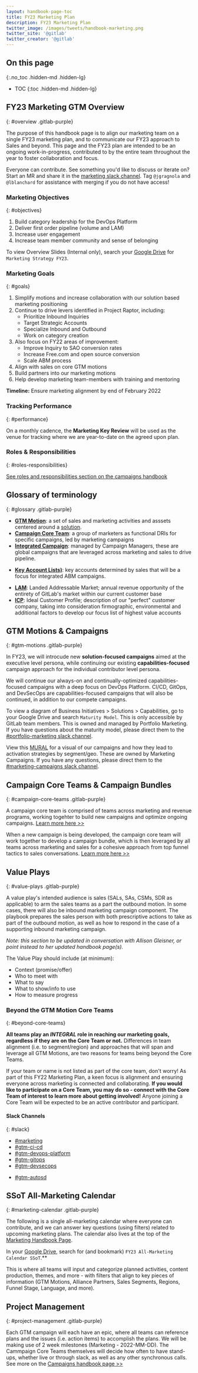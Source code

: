 ```yaml
---
layout: handbook-page-toc
title: FY23 Marketing Plan
description: FY23 Marketing Plan
twitter_image: /images/tweets/handbook-marketing.png
twitter_site: '@gitlab'
twitter_creator: '@gitlab'
---
```

## On this page
{:.no_toc .hidden-md .hidden-lg}

- TOC
{:toc .hidden-md .hidden-lg}

## FY23 Marketing GTM Overview
{: #overview .gitlab-purple}

<!-- DO NOT CHANGE ANCHOR -->
The purpose of this handbook page is to align our marketing team on a single FY23 marketing plan, and to communicate our FY23 approach to Sales and beyond. This page and the FY23 plan are intended to be an ongoing work-in-progress, contributed to by the entire team throughout the year to foster collaboration and focus.

Everyone can contribute. See something you'd like to discuss or iterate on? Start an MR and share it in the [marketing slack channel](https://gitlab.slack.com/archives/C0AKZRSQ5). Tag `@jgragnola` and `@lblanchard` for assistance with merging if you do not have access!

### Marketing Objectives
{: #objectives}

1. Build category leadership for the DevOps Platform
1. Deliver first order pipeline (volume and LAM)
1. Increase user engagement
1. Increase team member community and sense of belonging

To view Overview Slides (Internal only), search your [Google Drive](https://drive.google.com/drive/my-drive) for `Marketing Strategy FY23`.

### Marketing Goals
{: #goals}
1. Simplify motions and increase collaboration with our solution based marketing positioning
1. Continue to drive levers identified in Project Raptor, including:
    - Prioritize Inbound Inquiries
    - Target Strategic Accounts
    - Specialize Inbound and Outbound
    - Work on category creation
1. Also focus on FY22 areas of improvement:
    - Improve Inquiry to SAO conversion rates
    - Increase Free.com and open source conversion
    - Scale ABM process
1. Align with sales on core GTM motions
1. Build partners into our marketing motions
1. Help develop marketing team-members with training and mentoring

**Timeline:** Ensure marketing alignment by end of February 2022

### Tracking Performance
{: #performance}

On a monthly cadence, the **Marketing Key Review** will be used as the venue for tracking where we are year-to-date on the agreed upon plan.


### Roles & Responsibilities
{: #roles-responsibilities}
<!-- DO NOT CHANGE ANCHOR -->

[See roles and responsibilities section on the campaigns handbook](/handbook/marketing/campaigns/#roles-responsibilities)

## Glossary of terminology
{: #glossary .gitlab-purple}

- **[GTM Motion](/handbook/marketing/plan-fy22#gtm-motions)**: a set of sales and marketing activities and asssets centered around a [solution](/handbook/marketing/brand-and-product-marketing/product-and-solution-marketing/usecase-gtm/).
- **[Campaign Core Team](/handbook/marketing/plan-fy23#campaign-core-teams)**: a group of marketers as functional DRIs for specific campaigns, led by marketing campaigns
- **[Integrated Campaign](/handbook/marketing/campaigns/#overview)**: managed by Campaign Managers, these are global campaigns that are leveraged across marketing and sales to drive pipeline.
* **[Key Account Lists)](/handbook/marketing/account-based-marketing/key-account-lists)**: key accounts determined by sales that will be a focus for integrated ABM campaigns.
- **[LAM]()**: Landed Addressable Market; annual revenue opportunity of the entirety of GitLab's market within our current customer base
- **[ICP](/handbook/marketing/account-based-marketing/ideal-customer-profile/)**: Ideal Customer Profile; description of our "perfect" customer company, taking into consideration firmographic, environmental and additional factors to develop our focus list of highest value accounts

## GTM Motions & Campaigns
{: #gtm-motions .gitlab-purple}
<!-- DO NOT CHANGE ANCHOR -->
In FY23, we will introcude new **solution-focused campaigns** aimed at the executive level persona, while continuing our existing **capabilities-focused** campaign approach for the individual contributor level persona. 

We will continue our always-on and continually-optimized capabilities-focused campaigns with a deep focus on DevOps Platform. CI/CD, GitOps, and DevSecOps are capabilities-focused campaigns that will also be continued, in addition to our compete campaigns.

To view a diagram of Business Initiatives > Solutions > Capabilities, go to your Google Drive and search `Maturity Model`. This is only accessible by GitLab team members. This is owned and managed by Portfolio Marketing. If you have questions about the maturity model, please direct them to the [#portfolio-marketing slack channel](https://gitlab.slack.com/archives/CPTKGRXHP).

View this [MURAL](https://app.mural.co/t/gitlab2474/m/gitlab2474/1619125370999/270c2d5df5a535223c053f2dba0d06833f9b92d1?sender=jgragnola2053) for a visual of our campaigns and how they lead to activation strategies by segment/geo. These are owned by Marketing Campaigns. If you have any questions, please direct them to the [#marketing-campaigns slack channel](https://gitlab.slack.com/archives/CCWUCP4MS).

## Campaign Core Teams & Campaign Bundles
{: #campaign-core-teams .gitlab-purple}
<!-- DO NOT CHANGE ANCHOR -->
A campaign core team is comprised of teams across marketing and revenue programs, working togehter to build new campaigns and optimize ongoing campaigns. [Learn more here >>](/handbook/marketing/campaigns/#campaign-core-teams)

When a new campaign is being developed, the campaign core team will work together to develop a campaign bundle, which is then leveraged by all teams across marketing and sales for a cohesive approach from top funnel tactics to sales conversations. [Learn more here >>](/handbook/marketing/campaigns/#campaign-bundles)

## Value Plays
{: #value-plays .gitlab-purple}
<!-- DO NOT CHANGE ANCHOR -->
A value play's intended audience is sales (SALs, SAs, CSMs, SDR as applicable) to arm the sales teams as a part the outbound motion. In some cases, there will also be inbound marketing campaign component. The playbook prepares the sales person with both prescriptive actions to take as part of the outbound motion, as well as how to respond in the case of a supporting inbound marketing campaign.

*Note: this section to be updated in conversation with Allison Gleisner, or point instead to her updated handbook page(s).*

The Value Play should include (at minimum):  
- Context (promise/offer)
- Who to meet with
- What to say
- What to show/info to use
- How to measure progress

### Beyond the GTM Motion Core Teams
{: #beyond-core-teams}

<!-- DO NOT CHANGE ANCHOR -->
**All teams play an _INTEGRAL_ role in reaching our marketing goals, regardless if they are on the Core Team or not.** Differences in team alignment (i.e. to segment/region) and approaches that will span and leverage all GTM Motions, are two reasons for teams being beyond the Core Teams.

If your team or name is not listed as part of the core team, don't worry! As part of this FY22 Marketing Plan, a keen focus is alignment and ensuring everyone across marketing is connected and collaborating. **If you would like to participate on a Core Team, you may do so - connect with the Core Team of interest to learn more about getting involved!** Anyone joining a Core Team will be expected to be an active contributor and participant.

#### Slack Channels
{: #slack}
<!-- DO NOT CHANGE ANCHOR -->

- [#marketing](https://gitlab.slack.com/archives/C01KWFD84EA)
- [#gtm-ci-cd](https://gitlab.slack.com/archives/C01DF0YMKCP)
- [#gtm-devops-platform](https://gitlab.slack.com/archives/C01NLEXE34L)
- [#gtm-gitops](https://gitlab.slack.com/archives/C0119FNPA84)
- [#gtm-devsecops](https://gitlab.slack.com/archives/C039VDJ41GE)
* [#gtm-autosd](https://gitlab.slack.com/archives/C039Z8DK2JD)

## SSoT All-Marketing Calendar
{: #marketing-calendar .gitlab-purple}
<!-- DO NOT CHANGE ANCHOR -->

The following is a single all-marketing calendar where everyone can contribute, and we can answer key questions (using filters) related to upcoming marketing plans. The calendar also lives at the top of the [Marketing Handbook Page](/handbook/marketing/#marketing-calendar).

In your [Google Drive](https://drive.google.com/drive/u/1/my-drive), search for (and bookmark) `FY23 All-Marketing Calendar SSoT`.**

This is where all teams will input and categorize planned activities, content production, themes, and more - with filters that align to key pieces of information (GTM Motions, Alliance Partners, Sales Segments, Regions, Funnel Stage, Language, and more).

## Project Management
{: #project-management .gitlab-purple}

<!-- DO NOT CHANGE ANCHOR -->
Each GTM campaign will each have an epic, where all teams can reference plans and the issues (i.e. action items) to accomplish the plans. We will be making use of 2 week milestones (Marketing - 2022-MM-DD). The Cammpaign Core Teams themselves will decide how often to have stand-ups, whether live or through slack, as well as any other synchronous calls. See more on the [Campaigns handbook page >>](/handbook/marketing/campaigns/)

